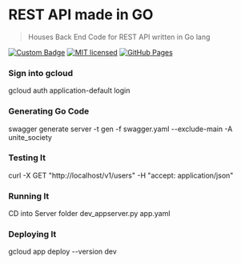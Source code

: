 # REST API made in GO
> Houses Back End Code for REST API written in Go lang

[![Custom Badge](https://img.shields.io/badge/Author-Abhijit%20Kar-brightgreen.svg?style=flat)](http://www.abhijit-kar.com/)
[![MIT licensed](https://img.shields.io/badge/Licence-MIT-blue.svg?style=flat)](https://opensource.org/licenses/mit-license.php)
[![GitHub Pages](https://img.shields.io/badge/Server-GitHub%20Pages-brightgreen.svg?style=flat)](http://www.abhijit-kar.com/swagger-editor/)

### Sign into gcloud
gcloud auth application-default login

### Generating Go Code

swagger generate server -t gen -f swagger.yaml --exclude-main -A unite_society

### Testing It
curl -X GET "http://localhost/v1/users" -H "accept: application/json"

### Running It
CD into Server folder
dev_appserver.py app.yaml

### Deploying It
gcloud app deploy --version dev
